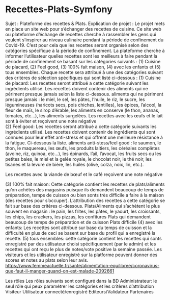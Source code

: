 # Recettes-Plats-Symfony
Sujet :
Plateforme des recettes & Plats.
Explication de projet : 
Le projet mets en place un site web pour s’échanger des recettes de cuisine. Ce site web ou plateforme d’échange de recettes cherche à rassembler les gens qui veulent s’inspirer au niveau culinaire pendant la période de confinement du Covid-19. 
C’est pour cela que les recettes seront organisé selon des catégories spécifique à la période de confinement. 
La plateforme cherche à informer l’utilisateur quelles recettes sont les meilleurs à faire pendant la période de confinement se basant sur les catégories suivants : (1) Cuisine de placard, (2) Feel good, (3) 100% fait maison, (4) avec les enfants et (5) tous ensembles.
Chaque recette sera attribué à une des catégories suivant des critères de sélection spécifiques qui sont listé ci-dessous :
(1)	Cuisine de placard: Les recettes seront attribué a cette catégorie suivant les ingrédients utilisé. Les recettes doivent contenir des aliments qui ne périment presque jamais selon la liste ci-dessous.
aliments qui ne périment presque jamais : le miel, le sel, les pâtes, l’huile, le riz, le sucre, les légumineuses (haricots secs, pois chiches, lentilles), les épices, l’alcool, la fleur de maïs, le sirop d’érable, les aliments en conserve (le thon, ananas, tomates, etc…), les aliments surgelèes.
Les recettes avec les œufs et le lait sont à éviter et reçoivent une note négative  
(2)	Feel good: Les recettes seront attribué a cette catégorie suivants les ingrédients utilisé. Les recettes doivent contenir de ingrédients qui sont connues pour leur effet anti-stress et qui offrent une meilleure résistance à la fatigue. Ci-dessous la liste.
aliments anti-stess/feel good : le saumon, le thon, le maquereau, les œufs, les produits laitiers, les céréales complètes (avoine, riz, quinoa, etc…), les épinards, l’ail, l’avocat, les fruits secs ou les petites baies, le miel et la gelée royale, le chocolat noir, le thé noir, les tisanes et la levure de bière, les huiles (olive, colza, noix, lin, etc.).

Les recettes avec la viande de bœuf et le café reçoivent une note négative

(3)	100% fait maison: Cette catégorie contient les recettes de plats/aliments qu’on achètes des magasins puisque ils demandent beaucoup de temps de préparation, temps de cuisson ou bien sonts très difficile a faire à la maison (des recettes pour s’occuper). L’attribution des recettes a cette catégorie se fait sur base des critères ci-dessous.
Plats/Aliments qui s’achètent le plus souvent en magasin : le pain, les frites, les pâtes, le yaourt, les croissants, les chips, les crackers, les pizzas, les confitures 
Plats qui demandent beaucoup de temps de préparation et de cuisson
Plats difficile
(4) avec les enfants: Les recettes sont attribué sur base du temps de cuisson et la difficulté en plus de ceci se basent sur base du profil qui a enregistré la recette. 
(5) tous ensembles: cette catégorie contient les recettes qui sonts enregistré par des utilisateur choisi spécifiquement (par le admin) et les recettes qui ont reçu le plus de notes/vote positive la semaine passée. Les visiteurs et les utilisateur enregistré sur la platforme peuvent donner des scores et notes au plats selon leur avis.
https://www.femmeactuelle.fr/sante/alimentation-equilibree/coronavirus-que-faut-il-manger-quand-on-est-malade-2092661


Les rôles
Les rôles suivants sont configuré dans la BD
Administrateur: le seul rôle qui peux paramétrer les catégories et les critères d’attribution
Visiteur 
Utilisateur connecté/enregistré 
Editeurs/Validateur 
Partenaires

